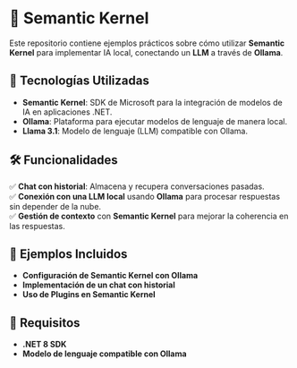 # 🤖 Semantic Kernel  

Este repositorio contiene ejemplos prácticos sobre cómo utilizar **Semantic Kernel** para implementar IA local, conectando un **LLM** a través de **Ollama**.  

## 🚀 Tecnologías Utilizadas  
- **Semantic Kernel**: SDK de Microsoft para la integración de modelos de IA en aplicaciones .NET.  
- **Ollama**: Plataforma para ejecutar modelos de lenguaje de manera local.  
- **Llama 3.1**: Modelo de lenguaje (LLM) compatible con Ollama.  

## 🛠️ Funcionalidades  
✅ **Chat con historial**: Almacena y recupera conversaciones pasadas.  
✅ **Conexión con una LLM local** usando **Ollama** para procesar respuestas sin depender de la nube.  
✅ **Gestión de contexto** con **Semantic Kernel** para mejorar la coherencia en las respuestas.  

## 📂 Ejemplos Incluidos  
- **Configuración de Semantic Kernel con Ollama**  
- **Implementación de un chat con historial**  
- **Uso de Plugins en Semantic Kernel**  

## 📌 Requisitos  
- **.NET 8 SDK**  
- **Modelo de lenguaje compatible con Ollama**  
